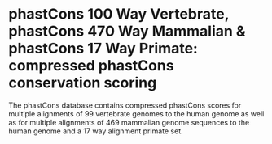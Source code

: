 # phastCons 100 Way Vertebrate, phastCons 470 Way Mammalian & phastCons 17 Way Primate: compressed phastCons conservation scoring
The phastCons database contains compressed phastCons scores for multiple alignments of 99 vertebrate genomes to the human genome as well as for multiple alignments of 469 mammalian genome sequences to the human genome and a 17 way alignment primate set.